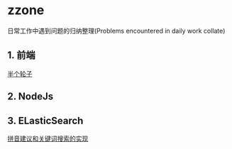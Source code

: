 # zzone
日常工作中遇到问题的归纳整理(Problems encountered in daily work collate)

## 1. 前端
  [半个轮子](https://github.com/occultskyrong/zzone/blob/master/doc/frame/%E5%89%8D%E7%AB%AF%E8%BD%AE%E5%AD%90.md)

## 2. NodeJs

## 3. ELasticSearch
  [拼音建议和关键词搜索的实现](https://github.com/occultskyrong/zzone/blob/master/doc/ElasticSearch/ik%2Bpinyin.md)

## 

